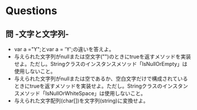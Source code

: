 ﻿# Questions
## 問 -文字と文字列-
 * var a ="Y";とvar a = 'Y';の違いを答えよ。
 * 与えられた文字列がnullまたは空文字("")のときにtrueを返すメソッドを実装せよ。ただし。Stringクラスのインスタンスメソッド「IsNullOrEmpty」は使用しないこと。
 * 与えられた文字列がnullまたは空であるか、空白文字だけで構成されているときにtrueを返すメソッドを実装せよ。ただし。Stringクラスのインスタンスメソッド「IsNullOrWhiteSpace」は使用しないこと。
 * 与えられた文字配列(char[])を文字列(string)に変換せよ。